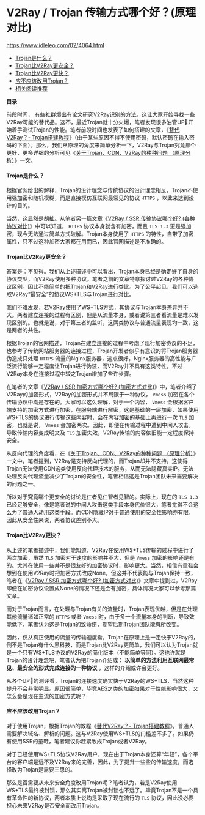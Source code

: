 # V2Ray / Trojan 传输方式哪个好？(原理对比)
https://www.idleleo.com/02/4064.html
* [Trojan是什么？](https://www.idleleo.com/02/4064.html#title-0)
* [Trojan比V2Ray更安全？](https://www.idleleo.com/02/4064.html#title-1)
* [Trojan比V2Ray更快？](https://www.idleleo.com/02/4064.html#title-2)
* [应不应该改用Trojan？](https://www.idleleo.com/02/4064.html#title-3)
* [相关阅读推荐](https://www.idleleo.com/02/4064.html#title-4)

**目录**

前段时间， 有些社群爆出有论文研究V2Ray识别的方法。这让大家开始寻找一些V2Ray可能的替代品。这不，最近Trojan就十分火爆，笔者发现很多油管UP🐷开始着手测试Trojan的性能。笔者前段时间也发表了如何搭建的文章，《[替代V2Ray？- Trojan搭建教程](https://www.idleleo.com/02/3899.html)》（由于某些原因不得不使用密码，默认密码在输入密码的下面）。那么，我们从原理的角度来简单分析一下，V2Ray与Trojan究竟那个更好，更多详细的分析可见《[关于Trojan、CDN、V2Ray的种种问题 （原理分析）](https://www.idleleo.com/03/4320.html)》一文。

#### Trojan是什么？

根据官网给出的解释，Trojan的设计理念与传统协议的设计理念相反，Trojan不使用强加密和随机模糊，而是直接模仿互联网最常见的协议 `HTTPS` ，以此来达到设计的目的。

当然，这显然是胡扯。从笔者另一篇文章《[V2Ray / SSR 传输协议哪个好? (各种协议对比)](https://www.idleleo.com/05/2071.html)》中可以知道， `HTTPS` 协议本身就含有加密，而且 `TLS 1.3` 更是强加密，现今无法通过简单方式破解。Trojan本身使用了 `HTTPS` 的特性，自带了加密属性，只不过这种加密大家都在用而已，因此官网描述是不准确的。

#### Trojan比V2Ray更安全？

答案是：不见得。我们从上述描述中可以看出，Trojan本身已经是确定好了自身的协议类型，而V2Ray使用多种协议。笔者之前的文章特意探讨过V2Ray的各种协议区别。因此不能简单的把Trojan和V2Ray进行类比。为了公平起见，我们可以选取V2Ray“最安全”的协议WS+TLS与Trojan进行对比。

我们不难发现，若V2Ray使用了WS+TLS方式，其协议与Trojan本身差异并不大。两者建立连接的过程有区别，但是从流量本身，或者说第三者看流量是难以发现区别的。也就是说，对于第三者的监听，这两类协议与普通流量表现均一致，这是两者的共性。

根据Trojan的官网描述，Trojan在建立连接的过程中考虑了现行加密协议的不足，也参考了传统网站服务器的连接过程，Trojan开发者似乎有意识的将Trojan服务器伪造成只处理 `HTTPS` 流量的Nginx服务器，这点很好，Nginx服务器的高性能与广泛流行能够一定程度让Trojan进行伪装，而V2Ray并不具有这类特性。不过V2Ray本身在连接过程中较之Trojan增加了些许步骤。

在笔者的文章《[V2Ray / SSR 加密方式哪个好? (加密方式对比)](https://www.idleleo.com/09/3058.html)》中，笔者介绍了V2Ray的加密形式，V2Ray的加密形式并不局限于一种协议， `Vmess` 加密在各个传输协议中均是存在的。大家可以这么理解，对于一个内容， `Vmess` 会根据客户端支持的加密方式进行加密，在服务端进行解密，这是基础的一层加密，如果使用WS+TLS的协议进行传输这些内容时，会在内容加密的基础上再进行一次 `TLS` 加密，也就是说， `Vmess` 会加密两次。因此，即便在传输过程中遭到中间人攻击，导致传输内容变成明文及 `TLS` 加密失效，V2Ray传输的内容依旧能一定程度保持安全。

从反向代理的角度看，在《[关于Trojan、CDN、V2Ray的种种问题 （原理分析）](https://www.idleleo.com/03/4320.html)》一文中，笔者提到，V2Ray是支持反向代理的，而Trojan却并不支持。这使得Trojan无法使用CDN这类使用反向代理技术的服务，从而无法隐藏真实IP。无法处理反向代理流量减少了Trojan的安全性，笔者相信这是Trojan团队未来需要解决的问题之一。

所以对于究竟哪个更安全的讨论是仁者见仁智者见智的。实际上，现在的 `TLS 1.3` 已经足够安全，像是笔者说的中间人攻击这类手段本身代价很大，笔者觉得不会这么为了普通人动用这类手段。而CDN隐藏IP对于普通使用的安全性影响亦有限，因此从安全性来说，两者协议差别不大。

#### Trojan比V2Ray更快？

从上述的笔者描述中，我们能知道，V2Ray在使用WS+TLS传输的过程中进行了两次加密，虽然 `TLS` 加密对于速度的影响并不大，但是 `Vmess` 加密的影响还是有的。尤其在使用一些并不是很友好的加密协议时，影响更大。当然，相信有童鞋会想到在使用V2Ray时把加密方式改成None，但这并不代表能与Trojan保持一致，笔者在《[V2Ray / SSR 加密方式哪个好? (加密方式对比)](https://www.idleleo.com/09/3058.html)》文章中提到过，V2Ray即便在加密协议设置成None的情况下还是会有加密，具体情况大家可以参考那篇文章。

而对于Trojan而言，在处理与Trojan有关的流量时，Trojan表现优越，但是在处理其他流量诸如正常的 `HTTPS` 或者 `Vmess` 时，由于多一个流量本身的判断，导致效能低下，笔者认为这是Trojan的致命伤，期望后期Trojan团队能有所改变。

因此，仅从真正使用的流量的传输速度看，Trojan在原理上是一定快于V2Ray的，倒不是Trojan有什么黑科技，而是Trojan比V2Ray更简单，我们可以认为Trojan就是一个只有WS+TLS协议的V2Ray的简化版本（不能简单等同）。这也许就是Trojan的设计理念吧，笔者认为把Trojan介绍成： **以简单的方法利用互联网最常见、最安全的形式完成连接的一种协议** ，这样的介绍或许会更好。

从各个UP🐷的测评看，Trojan的连接速度确实快于V2Ray的WS+TLS，当然这种提升不会非常明显。原因很简单，毕竟AES之类的加密如果对于性能影响很大，又怎么会是现在主流的加密方式呢？

#### 应不应该改用Trojan？

对于使用Trojan，根据Trojan的教程《[替代V2Ray？- Trojan搭建教程](https://www.idleleo.com/02/3899.html)》，普通人需要解决域名、解析的问题。这与V2Ray使用WS+TLS的门槛差不多了。如果仍有使用SSR的童鞋，笔者建议你赶紧改成Trojan或者V2Ray。

对于已经使用WS+TLS协议V2Ray用户，现在由于Trojan本身还算“年轻”，各个平台的客户端是远不及V2Ray来的完善，因此，为了提升一些些的传输速度，而选择改为Trojan是需要三思的。

那么是否需要从未来安全角度改用Trojan呢？笔者认为，若是V2Ray使用WS+TLS最终被封锁，那么其实离Trojan被封锁也不远了。毕竟Trojan不是一个具有革命性的新协议，两者本质上说均是采取了现在流行的 `TLS` 协议，因此没必要担心未来V2Ray是否安全而改用Trojan。
